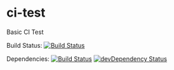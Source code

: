 # ci-test
Basic CI Test

Build Status: [![Build Status](https://travis-ci.org/mschilde/ci-test.svg)](https://travis-ci.org/mschilde/ci-test)

Dependencies: [![Build Status](https://david-dm.org/mschilde/ci-test.svg)](https://david-dm.org/mschilde/ci-test) [![devDependency Status](https://david-dm.org/mschilde/ci-test/dev-status.svg)](https://david-dm.org/mschilde/ci-test#info=devDependencies)
